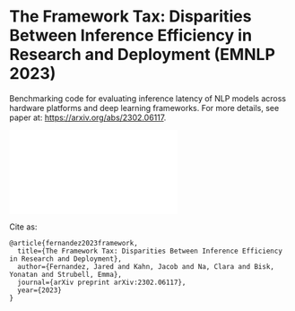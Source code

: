 # The Framework Tax: Disparities Between Inference Efficiency in Research and Deployment (EMNLP 2023)

Benchmarking code for evaluating inference latency of NLP models across hardware platforms and deep learning frameworks. For more details, see paper at: https://arxiv.org/abs/2302.06117.

<embed src="figs/figure-1.pdf.pdf" type="application/pdf">


Cite as:
```
@article{fernandez2023framework,
  title={The Framework Tax: Disparities Between Inference Efficiency in Research and Deployment},
  author={Fernandez, Jared and Kahn, Jacob and Na, Clara and Bisk, Yonatan and Strubell, Emma},
  journal={arXiv preprint arXiv:2302.06117},
  year={2023}
}
```